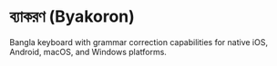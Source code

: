 # ব্যাকরণ (Byakoron)
Bangla keyboard with grammar correction capabilities for native iOS, Android, macOS, and Windows platforms.
